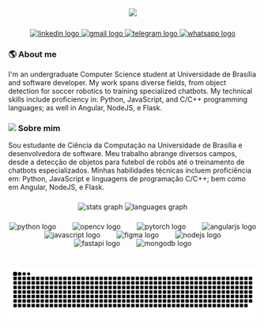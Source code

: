 ###

<div align="center">
  <img width=350 src="https://static1.textcraft.net/data1/b/a/baee078c3a05ef0207c15aae67a3854bf7b78002b9f1d1891e4191ff1845afc85edd3cf1f379e6bb8d7a716654d111bfc2fee0ac465c420b39831753fbb2e21001e267a7cde1b4ddf1ff97e0.png" />
</div>

###

<div align="center">
  <a href="https://www.linkedin.com/in/ayssag" target="_blank">
    <img src="https://img.shields.io/static/v1?message=LinkedIn&logo=linkedin&label=&color=0077B5&logoColor=white&labelColor=&style=for-the-badge" height="26" alt="linkedin logo"  />
  </a>
  <a href="mailto:ayssanaara@gmail.com" target="_blank">
    <img src="https://img.shields.io/static/v1?message=Gmail&logo=gmail&label=&color=D14836&logoColor=white&labelColor=&style=for-the-badge" height="26" alt="gmail logo"  />
  </a>
  <a href="https://t.me/AyssaG" target="_blank">
    <img src="https://img.shields.io/static/v1?message=Telegram&logo=telegram&label=&color=2CA5E0&logoColor=white&labelColor=&style=for-the-badge" height="26" alt="telegram logo"  />
  </a>
  <a href="https://api.whatsapp.com/send?phone=5561981031234" target="_blank">
    <img src="https://img.shields.io/static/v1?message=Whatsapp&logo=whatsapp&label=&color=25D366&logoColor=white&labelColor=&style=for-the-badge" height="26" alt="whatsapp logo"  />
  </a>
</div>

###

### 🌎 About me
I'm an undergraduate Computer Science student at Universidade de Brasília and software developer. My work spans diverse fields, from object detection for soccer robotics to training specialized chatbots. My technical skills include proficiency in: Python, JavaScript, and C/C++ programming languages; as well in Angular, NodeJS, e Flask.

### <img width=25 src="https://github.com/user-attachments/assets/7d5e5a0a-7472-421c-a60c-1f0fd7fdad7d" /> Sobre mim  
Sou estudante de Ciência da Computação na Universidade de Brasília e desenvolvedora de software. Meu trabalho abrange diversos campos, desde a detecção de objetos para futebol de robôs até o treinamento de chatbots especializados. Minhas habilidades técnicas incluem proficiência em: Python, JavaScript e linguagens de programação C/C++; bem como em Angular, NodeJS, e Flask.

###

<div align="center">
  <img src="https://github-readme-stats.vercel.app/api?username=ayssag&hide_title=true&hide_rank=false&show_icons=true&include_all_commits=true&count_private=true&disable_animations=false&theme=react&locale=en&hide_border=false" height="150" alt="stats graph"  />
  <img src="https://github-readme-stats.vercel.app/api/top-langs?username=ayssag&locale=en&hide_title=true&layout=compact&card_width=320&langs_count=5&theme=react&hide_border=false" height="150" alt="languages graph"  />
</div>

###

<div align="center">
  <img src="https://cdn.jsdelivr.net/gh/devicons/devicon/icons/python/python-original.svg" height="35" alt="python logo"  />
  <img width="25" />
  <img src="https://cdn.jsdelivr.net/gh/devicons/devicon/icons/opencv/opencv-original.svg" height="35" alt="opencv logo"  />
  <img width="25" />
  <img src="https://cdn.jsdelivr.net/gh/devicons/devicon/icons/pytorch/pytorch-original.svg" height="35" alt="pytorch logo"  />
  <img width="25" />
  <img src="https://cdn.jsdelivr.net/gh/devicons/devicon/icons/angularjs/angularjs-original.svg" height="35" alt="angularjs logo"  />
  <img width="25" />
  <img src="https://cdn.jsdelivr.net/gh/devicons/devicon/icons/javascript/javascript-original.svg" height="35" alt="javascript logo"  />
  <img width="25" />
  <img src="https://cdn.jsdelivr.net/gh/devicons/devicon/icons/figma/figma-original.svg" height="35" alt="figma logo"  />
  <img width="25" />
  <img src="https://cdn.jsdelivr.net/gh/devicons/devicon/icons/nodejs/nodejs-original.svg" height="35" alt="nodejs logo"  />
  <img width="25" />
  <img src="https://cdn.jsdelivr.net/gh/devicons/devicon/icons/fastapi/fastapi-original.svg" height="35" alt="fastapi logo"  />
  <img width="25" />
  <img src="https://cdn.jsdelivr.net/gh/devicons/devicon/icons/mongodb/mongodb-original.svg" height="35" alt="mongodb logo"  />
</div>

###

<br clear="both">

<img src="https://raw.githubusercontent.com/ayssag/ayssag/output/snake.svg" alt="Snake animation" />

###
